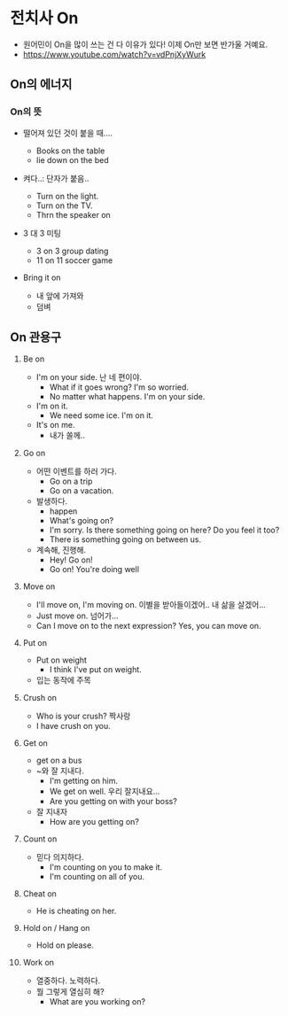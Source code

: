 # 전치사 On
* 원어민이 On을 많이 쓰는 건 다 이유가 있다! 이제 On만 보면 반가울 거예요.
* https://www.youtube.com/watch?v=vdPnjXyWurk

## On의 에너지

### On의 뜻
* 떨어져 있던 것이 붙을 때....
  - Books on the table
  - lie down on the bed
  
* 켜다..: 단자가 붙음..
  - Turn on the light.
  - Turn on the TV.
  - Thrn the speaker on
  
* 3 대 3 미팅
  - 3 on 3 group dating
  - 11 on 11 soccer game
  
* Bring it on
  - 내 앞에 가져와
  - 덤벼
  
## On 관용구

1. Be on
    - I'm on your side. 난 네 편이야.
      - What if it goes wrong? I'm so worried.
      - No matter what happens. I'm on your side.
    - I'm on it.
      - We need some ice. I'm on it.
    - It's on me.
      - 내가 쏠께..
      
2. Go on
    - 어떤 이벤트를 하러 가다.
      - Go on a trip
      - Go on a vacation.
    - 발생하다.
      - happen
      - What's going on? 
      - I'm sorry. Is there something going on here? Do you feel it too?
      - There is something going on between us.
    - 계속해, 진행해.
      - Hey! Go on!
      - Go on! You're doing well
      
3. Move on
    - I'll move on, I'm moving on. 이별을 받아들이겠어.. 내 삶을 살겠어...
    - Just move on.  넘어가...
    - Can I move on to the next expression?  Yes, you can move on.
    
4. Put on
    - Put on weight
      - I think I've put on weight.
    - 입는 동작에 주목
    
5. Crush on
    - Who is your crush? 짝사랑
    - I have crush on you.
    
6. Get on
    - get on a bus
    - ~와 잘 지내다.
      - I'm getting on him.
      - We get on well. 우리 잘지내요...
      - Are you getting on with your boss?
    - 잘 지내자
      - How are you getting on?
      
7. Count on
    - 믿다 의지하다.
      - I'm counting on you to make it.
      - I'm counting on all of you.
      
8. Cheat on
    - He is cheating on her.
    
9. Hold on / Hang on
    - Hold on please.
    
10. Work on
    - 열중하다. 노력하다.
    - 뭘 그렇게 열심히 해?
      - What are you working on?
      
    
  
